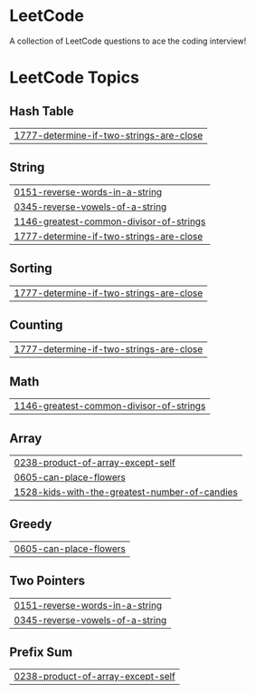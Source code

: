 # LeetCode
A collection of LeetCode questions to ace the coding interview!

<!---LeetCode Topics Start-->
# LeetCode Topics
## Hash Table
|  |
| ------- |
| [1777-determine-if-two-strings-are-close](https://github.com/jisangeorgekutty/LeetCode/tree/master/1777-determine-if-two-strings-are-close) |
## String
|  |
| ------- |
| [0151-reverse-words-in-a-string](https://github.com/jisangeorgekutty/LeetCode/tree/master/0151-reverse-words-in-a-string) |
| [0345-reverse-vowels-of-a-string](https://github.com/jisangeorgekutty/LeetCode/tree/master/0345-reverse-vowels-of-a-string) |
| [1146-greatest-common-divisor-of-strings](https://github.com/jisangeorgekutty/LeetCode/tree/master/1146-greatest-common-divisor-of-strings) |
| [1777-determine-if-two-strings-are-close](https://github.com/jisangeorgekutty/LeetCode/tree/master/1777-determine-if-two-strings-are-close) |
## Sorting
|  |
| ------- |
| [1777-determine-if-two-strings-are-close](https://github.com/jisangeorgekutty/LeetCode/tree/master/1777-determine-if-two-strings-are-close) |
## Counting
|  |
| ------- |
| [1777-determine-if-two-strings-are-close](https://github.com/jisangeorgekutty/LeetCode/tree/master/1777-determine-if-two-strings-are-close) |
## Math
|  |
| ------- |
| [1146-greatest-common-divisor-of-strings](https://github.com/jisangeorgekutty/LeetCode/tree/master/1146-greatest-common-divisor-of-strings) |
## Array
|  |
| ------- |
| [0238-product-of-array-except-self](https://github.com/jisangeorgekutty/LeetCode/tree/master/0238-product-of-array-except-self) |
| [0605-can-place-flowers](https://github.com/jisangeorgekutty/LeetCode/tree/master/0605-can-place-flowers) |
| [1528-kids-with-the-greatest-number-of-candies](https://github.com/jisangeorgekutty/LeetCode/tree/master/1528-kids-with-the-greatest-number-of-candies) |
## Greedy
|  |
| ------- |
| [0605-can-place-flowers](https://github.com/jisangeorgekutty/LeetCode/tree/master/0605-can-place-flowers) |
## Two Pointers
|  |
| ------- |
| [0151-reverse-words-in-a-string](https://github.com/jisangeorgekutty/LeetCode/tree/master/0151-reverse-words-in-a-string) |
| [0345-reverse-vowels-of-a-string](https://github.com/jisangeorgekutty/LeetCode/tree/master/0345-reverse-vowels-of-a-string) |
## Prefix Sum
|  |
| ------- |
| [0238-product-of-array-except-self](https://github.com/jisangeorgekutty/LeetCode/tree/master/0238-product-of-array-except-self) |
<!---LeetCode Topics End-->